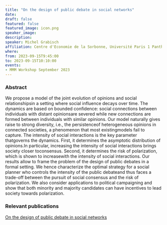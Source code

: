 ```yaml
---
title: "On the design of public debate in social networks"
date:
draft: false
featured: false
featured_image: icon.png
speaker_image:
description:
speaker: Michel Grabisch
affiliation: Centre d'Economie de la Sorbonne, Université Paris 1 Panthéon-Sorbonne
where:
from: 2023-09-15T9:45:00
to: 2023-09-15T10:10:00
events:
- MMM Workshop September 2023
---
```


### Abstract



We propose a model of the joint evolution of opinions and social relationshipsin a setting where social influence decays over time. The dynamics are based on bounded confidence: social connections between individuals with distant opinionsare severed while new connections are formed between individuals with similar opinions. Our model naturally gives raise to strong diversity, i.e., the persistenceof heterogeneous opinions in connected societies, a phenomenon that most existingmodels fail to capture. The intensity of social interactions is the key parameter thatgoverns the dynamics. First, it determines the asymptotic distribution of opinions.In particular, increasing the intensity of social interactions brings society closer toconsensus. Second, it determines the risk of polarization, which is shown to increasewith the intensity of social interactions. Our results allow to frame the problem of the design of public debates in a formal setting. We hence characterize the optimal strategy for a social planner who controls the intensity of the public debateand thus faces a trade-off between the pursuit of social consensus and the risk of polarization. We also consider applications to political campaigning and show that both minority and majority candidates can have incentives to lead society towards polarization.

### Relevant publications 

[On the design of public debate in social networks](Grabisch.pdf)
